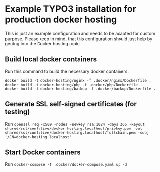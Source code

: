 # Example TYPO3 installation for production docker hosting

This is just an example configuration and needs to be adapted for
custom purpose. Please keep in mind, that this configuration should
just help by getting into the Docker hosting topic.

## Build local docker containers

Run this command to build the necessary docker containers.
    
    docker build -t docker-hosting/nginx -f .docker/nginx/Dockerfile .
    docker build -t docker-hosting/php -f .docker/php/Dockerfile .
    docker build -t docker-hosting/backup -f .docker/backup/Dockerfile .
    
## Generate SSL self-signed certificates (for testing)

Run `openssl req -x509 -nodes -newkey rsa:1024 -days 365 -keyout shared/ssl/conf/live/docker-hosting.localhost/privkey.pem -out shared/ssl/conf/live/docker-hosting.localhost/fullchain.pem -subj '/CN=docker-hosting.localhost'`

## Start Docker containers
Run `docker-compose -f .docker/docker-compose.yaml up -d`